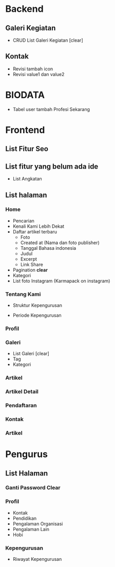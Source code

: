 # Backend
## Galeri Kegiatan
  - CRUD List Galeri Kegiatan [clear]

## Kontak
  - Revisi tambah icon
  - Revisi value1 dan value2

# BIODATA
  - Tabel user tambah Profesi Sekarang

# Frontend
## List Fitur Seo

## List fitur yang belum ada ide
- List Angkatan

## List halaman
### Home
- Pencarian
- Kenali Kami Lebih Dekat
- Daftar artikel terbaru
  - Foto
  - Created at (Nama dan foto publisher)
  - Tanggal Bahasa indonesia
  - Judul
  - Excerpt
  - Link Share
- Pagination **clear**
- Kategori
- List foto Instagram (Karmapack on instagram)

### Tentang Kami
- Struktur Kepengurusan

- Periode Kepengurusan

### Profil

### Galeri
- List Galeri [clear]
- Tag
- Kategori

### Artikel

### Artikel Detail

### Pendaftaran

### Kontak

### Artikel


# Pengurus
## List Halaman

### Ganti Password **Clear**

### Profil
  - Kontak
  - Pendidikan
  - Pengalaman Organisasi
  - Pengalaman Lain
  - Hobi

### Kepengurusan
  - Riwayat Kepengurusan